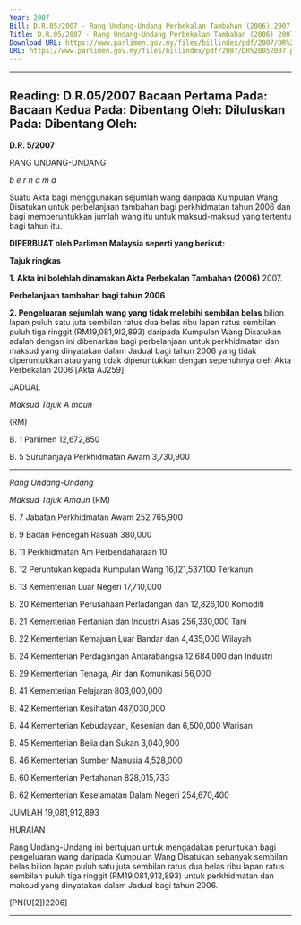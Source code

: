 ```yaml
---
Year: 2007
Bill: D.R.05/2007 - Rang Undang-Undang Perbekalan Tambahan (2006) 2007 (Lulus)
Title: D.R.05/2007 - Rang Undang-Undang Perbekalan Tambahan (2006) 2007 (Lulus)
Download URL: https://www.parlimen.gov.my/files/billindex/pdf/2007/DR%20052007.pdf
URL: https://www.parlimen.gov.my/files/billindex/pdf/2007/DR%20052007.pdf
---
```

---
Reading:
D.R.05/2007
Bacaan Pertama Pada:
Bacaan Kedua Pada:
Dibentang Oleh:
Diluluskan Pada:
Dibentang Oleh:
---

**D.R. 5/2007**

RANG UNDANG-UNDANG

_b e r n a m a_

Suatu Akta bagi menggunakan sejumlah wang daripada Kumpulan
Wang Disatukan untuk perbelanjaan tambahan bagi perkhidmatan
tahun 2006 dan bagi memperuntukkan jumlah wang itu untuk
maksud-maksud yang tertentu bagi tahun itu.

**DIPERBUAT oleh Parlimen Malaysia seperti yang berikut:**

**Tajuk ringkas**

**1.  Akta ini bolehlah dinamakan Akta Perbekalan Tambahan (2006)**
2007.

**Perbelanjaan tambahan bagi tahun 2006**

**2. Pengeluaran sejumlah wang yang tidak melebihi sembilan belas**
bilion lapan puluh satu juta sembilan ratus dua belas ribu lapan
ratus sembilan puluh tiga ringgit (RM19,081,9I2,893) daripada
Kumpulan Wang Disatukan adalah dengan ini dibenarkan bagi
perbelanjaan untuk perkhidmatan dan maksud yang dinyatakan
dalam Jadual bagi tahun 2006 yang tidak diperuntukkan atau yang
tidak diperuntukkan dengan sepenuhnya oleh Akta Perbekalan
2006 [Akta AJ259].

JADUAL

_Maksud_ _Tajuk_ _A maun_

(RM)

B.   1 Parlimen 12,672,850

B.  5 Suruhanjaya Perkhidmatan Awam 3,730,900


-----

_Rang Undang-Undang_

_Maksud_ _Tajuk_ _Amaun_
(RM)

B. 7 Jabatan Perkhidmatan Awam 252,765,900

B. 9 Badan Pencegah Rasuah 380,000

B. 11 Perkhidmatan Am Perbendaharaan 10

B. 12 Peruntukan kepada Kumpulan Wang 16,121,537,100
Terkanun

B. 13 Kementerian Luar Negeri 17,710,000

B. 20 Kementerian Perusahaan Perladangan dan 12,826,100
Komoditi

B. 21 Kementerian Pertanian dan Industri Asas 256,330,000
Tani

B. 22 Kementerian Kemajuan Luar Bandar dan 4,435,000
Wilayah

B. 24 Kementerian Perdagangan Antarabangsa 12,684,000
dan Industri

B. 29 Kementerian Tenaga, Air dan Komunikasi 56,000

B. 41 Kementerian Pelajaran 803,000,000

B. 42 Kementerian Kesihatan 487,030,000

B. 44 Kementerian Kebudayaan, Kesenian dan 6,500,000
Warisan

B. 45 Kementerian Belia dan Sukan 3,040,900

B. 46 Kementerian Sumber Manusia 4,528,000

B. 60 Kementerian Pertahanan 828,015,733

B. 62 Kementerian Keselamatan Dalam Negeri 254,670,400

JUMLAH 19,081,912,893

HURAIAN

Rang Undang-Undang ini bertujuan untuk mengadakan peruntukan bagi
pengeluaran wang daripada Kumpulan Wang Disatukan sebanyak sembilan
belas bilion lapan puluh satu juta sembilan ratus dua belas ribu lapan ratus
sembilan puluh tiga ringgit (RM19,081,912,893) untuk perkhidmatan dan
maksud yang dinyatakan dalam Jadual bagi tahun 2006.

[PN(U[2])2206]


-----

